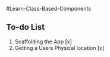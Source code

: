 #Learn-Class-Based-Components

## To-do List

1. Scaffolding the App [x]
2. Getting a Users Physical location [x]
